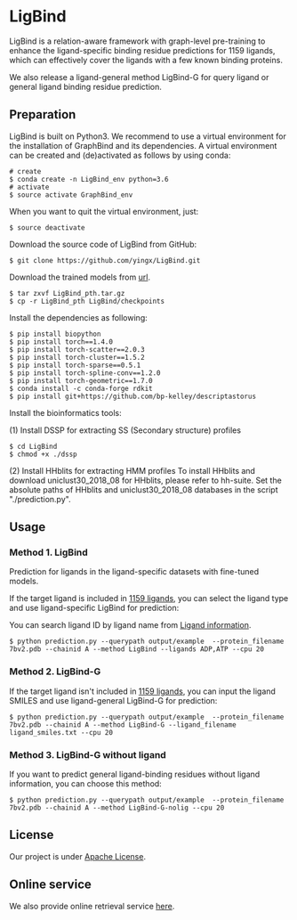 # LigBind
LigBind is a relation-aware framework with graph-level pre-training to enhance the ligand-specific binding residue predictions for 1159 ligands, which can effectively cover the ligands with a few known binding proteins.

We also release a ligand-general method LigBind-G for query ligand or general ligand binding residue prediction.

## Preparation
LigBind is built on Python3.
We recommend to use a virtual environment for the installation of GraphBind and its dependencies.
A virtual environment can be created and (de)activated as follows by using conda:

    # create
    $ conda create -n LigBind_env python=3.6
    # activate
    $ source activate GraphBind_env

When you want to quit the virtual environment, just:

    $ source deactivate

Download the source code of LigBind from GitHub:

    $ git clone https://github.com/yingx/LigBind.git

Download the trained models from [url](http://www.csbio.sjtu.edu.cn/bioinf/LigBind/files/LigBind_pth.tar.gz).

    $ tar zxvf LigBind_pth.tar.gz
    $ cp -r LigBind_pth LigBind/checkpoints

Install the dependencies as following:

    $ pip install biopython
    $ pip install torch==1.4.0
    $ pip install torch-scatter==2.0.3
    $ pip install torch-cluster==1.5.2
    $ pip install torch-sparse==0.5.1
    $ pip install torch-spline-conv==1.2.0
    $ pip install torch-geometric==1.7.0
    $ conda install -c conda-forge rdkit
    $ pip install git+https://github.com/bp-kelley/descriptastorus

Install the bioinformatics tools:

(1) Install DSSP for extracting SS (Secondary structure) profiles
    
    $ cd LigBind
    $ chmod +x ./dssp

(2) Install HHblits for extracting HMM profiles
To install HHblits and download uniclust30_2018_08 for HHblits, please refer to hh-suite.
Set the absolute paths of HHblits and uniclust30_2018_08 databases in the script "./prediction.py".



## Usage
### Method 1. LigBind
Prediction for ligands in the ligand-specific datasets with fine-tuned models.

If the target ligand is included in [1159 ligands](https://github.com/yingx/LigBind/dataset/ligand-specific_dataset.csv), you can select the ligand type and use ligand-specific LigBind for prediction:

You can search ligand ID by ligand name from 
[Ligand information](https://zhanggroup.org//BioLiP/ligand.html).

    $ python prediction.py --querypath output/example  --protein_filename 7bv2.pdb --chainid A --method LigBind --ligands ADP,ATP --cpu 20


### Method 2. LigBind-G
If the target ligand isn't included in [1159 ligands](https://github.com/YYingXia/LigBind/blob/master/dataset/ligand-specific_dataset.csv), you can input the ligand SMILES and use ligand-general LigBind-G for prediction:

    $ python prediction.py --querypath output/example  --protein_filename 7bv2.pdb --chainid A --method LigBind-G --ligand_filename ligand_smiles.txt --cpu 20

### Method 3. LigBind-G without ligand
If you want to predict general ligand-binding residues without ligand information, you can choose this method:

    $ python prediction.py --querypath output/example  --protein_filename 7bv2.pdb --chainid A --method LigBind-G-nolig --cpu 20


## License

Our project is under 
[Apache License](https://github.com/YYingXia/LigBind/blob/master/LICENSE). 

## Online service
We also provide online retrieval service [here](http://www.csbio.sjtu.edu.cn/bioinf/LigBind/).

